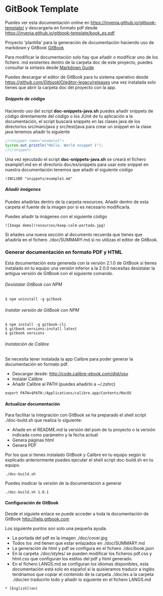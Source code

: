 # GitBook Template

Puedes ver esta documentación online en https://inyenia.github.io/gitbook-template/ y descargarla en formato pdf desde https://inyenia.github.io/gitbook-template/book_es.pdf

Proyecto 'plantilla' para la generación de documentación haciendo uso de markdown y GitBook [GitBook](https://github.com/GitbookIO/gitbook)

Para modificar la documentación solo hay que añadir o modificar uno de los fichero .md existentes dentro de la carpeta doc de este proyecto, puedes consultar la sintasis desde [Markdown Guide](https://guides.github.com/features/mastering-markdown/)

Puedes descargar el editor de GitBook para tu sistema operativo desde https://github.com/GitbookIO/editor-legacy/releases una vez instalada solo tienes que abrir la carpeta doc del proyecto con la app.

##### Snippets de código

Haciendo uso del script **doc-snippets-java.sh** puedes añadir snippets de código direntamente del código o los JUnit de tu aplicación a la documentación, el script buscará snippets en las clases java de los directorios src/main/java y src/test/java para crear un snippet en la clase java tenemos añadir lo siguiente

```java
//<snippet name="example1">
System.out.println("Hello, World snippet 1");
//</snippet>
```

Una vez ejecutado el script **doc-snippets-java.sh** se creará el fichero example1.md en el directorio doc/es/snippets para usar este snippet en nuestra documentación tenemos que añadir el siguiente código

```
!INCLUDE "snippets/example1.md"
```

##### Añadir imágenes

Puedes añadirlas dentro de la carpeta resources. Añadir dentro de esta carpeta el fuente de la imagen por si es necesario modificarla.

Puedes añadir la imágenes con el siguiente código

```
![Image demo](resources/keep-calm-portada.jpg)
```

Si añades una nueva sección al documento recuerda que tienes que añadirla en el fichero ./doc/SUMMARY.md si no utilizas el editor de GitBook.

### Generar documentación en formato PDF y HTML

Esta documentación esta genereda con la versión 2.1.0 de GitBook si tienes instalado en tu equipo una versión inferior a la 2.0.0 necesitas desistalar la antigua versión de GitBook con el siguiente comando.

###### Desistalar GitBook con NPM

````
$ npm uninstall -g gitbook
````

###### Instalar versión de GitBook con NPM

```
$ npm install -g gitbook-cli
$ gitbook versions:install latest
$ gitbook versions
```

###### Instalación de Calibre

Se necesita tener instalada la app Calibre para poder generar la documentación en formato pdf.

* Descargar desde: http://code.calibre-ebook.com/dist/osx
* Instalar Calibre
* Añadir Calibre al PATH (puedes añadirlo a ~/.zshrc)

````
export PATH=$PATH:/Applications/calibre.app/Contents/MacOS
````

#### Actualizar documentación

Para facilitar la integración con GitBook se ha preparado el shell script ./doc-build.sh que realiza lo siguiente:

* Añade en el README.md la versión del pom de tu proyecto o la versión indicada como parámetro y la fecha actual
* Genera páginas html
* Genera PDF

Por los que si tienes instalado GitBook y Calibre en tu equipo según lo explicado anteriormente puedes ejecutar el shell script doc-build.sh en tu equipo.

````
./doc-build.sh
````

Puedes insdicar la versión de la documentación a generar

````
./doc-build.sh 1.0.1
````

#### Configuración de GitBook

Desde el siguiete enlace se puede acceder a toda la documentación de GitBook http://help.gitbook.com

Los siguiente puntos son solo una pequeña ayuda.

* La portada del pdf es la imagen ./doc/cover.jpg
* Todos los .md tienen que estar enlazados en ./doc/SUMMARY.md
* La generación de html y pdf se configura en el fichero ./doc/book.json
* En la carpeta ./doc/styles/ se pueden modificar los ficheros pdf.css y html.css que configuran los estilos del pdf y html generado.
* En el fichero LANGS.md se configuran los idiomas disponibles, esta documentación está solo en español si la quisieramos traducir a inglés tendriamos que copiar el contenido de la carpeta ./doc/es a la carpeta ./doc/en traducirlo todo y añadir lo siguiente en el fichero LANGS.md

```
* [English](en)
```
